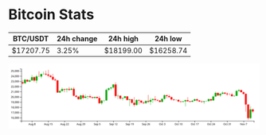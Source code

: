 # Bitcoin Stats

BTC/USDT|24h change|24h high|24h low|
|---|---|---|---|
|$17207.75|3.25%|$18199.00|$16258.74|

<img src="./chart.svg">

